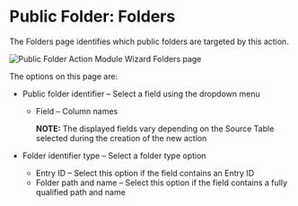 # Public Folder: Folders

The Folders page identifies which public folders are targeted by this action.

![Public Folder Action Module Wizard Folders page](/img/product_docs/accessanalyzer/admin/action/publicfolder/folders.webp)

The options on this page are:

- Public folder identifier – Select a field using the dropdown menu

    - Field – Column names

        **NOTE:** The displayed fields vary depending on the Source Table selected during the
        creation of the new action

- Folder identifier type – Select a folder type option

    - Entry ID – Select this option if the field contains an Entry ID
    - Folder path and name – Select this option if the field contains a fully qualified path and
      name

